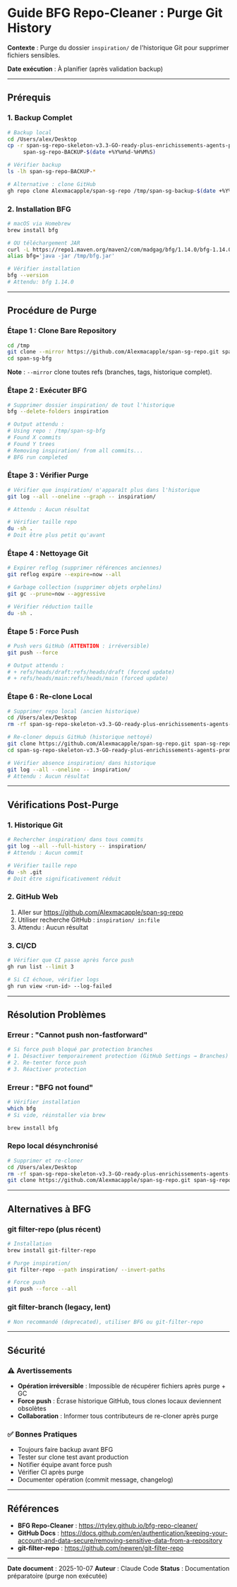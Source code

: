 # Guide BFG Repo-Cleaner : Purge Git History

**Contexte** : Purge du dossier `inspiration/` de l'historique Git pour supprimer fichiers sensibles.

**Date exécution** : À planifier (après validation backup)

---

## Prérequis

### 1. Backup Complet

```bash
# Backup local
cd /Users/alex/Desktop
cp -r span-sg-repo-skeleton-v3.3-GO-ready-plus-enrichissements-agents-prompts \
     span-sg-repo-BACKUP-$(date +%Y%m%d-%H%M%S)

# Vérifier backup
ls -lh span-sg-repo-BACKUP-*

# Alternative : clone GitHub
gh repo clone Alexmacapple/span-sg-repo /tmp/span-sg-backup-$(date +%Y%m%d)
```

### 2. Installation BFG

```bash
# macOS via Homebrew
brew install bfg

# OU téléchargement JAR
curl -L https://repo1.maven.org/maven2/com/madgag/bfg/1.14.0/bfg-1.14.0.jar -o /tmp/bfg.jar
alias bfg='java -jar /tmp/bfg.jar'

# Vérifier installation
bfg --version
# Attendu: bfg 1.14.0
```

---

## Procédure de Purge

### Étape 1 : Clone Bare Repository

```bash
cd /tmp
git clone --mirror https://github.com/Alexmacapple/span-sg-repo.git span-sg-bfg
cd span-sg-bfg
```

**Note** : `--mirror` clone toutes refs (branches, tags, historique complet).

### Étape 2 : Exécuter BFG

```bash
# Supprimer dossier inspiration/ de tout l'historique
bfg --delete-folders inspiration

# Output attendu :
# Using repo : /tmp/span-sg-bfg
# Found X commits
# Found Y trees
# Removing inspiration/ from all commits...
# BFG run completed
```

### Étape 3 : Vérifier Purge

```bash
# Vérifier que inspiration/ n'apparaît plus dans l'historique
git log --all --oneline --graph -- inspiration/

# Attendu : Aucun résultat

# Vérifier taille repo
du -sh .
# Doit être plus petit qu'avant
```

### Étape 4 : Nettoyage Git

```bash
# Expirer reflog (supprimer références anciennes)
git reflog expire --expire=now --all

# Garbage collection (supprimer objets orphelins)
git gc --prune=now --aggressive

# Vérifier réduction taille
du -sh .
```

### Étape 5 : Force Push

```bash
# Push vers GitHub (ATTENTION : irréversible)
git push --force

# Output attendu :
# + refs/heads/draft:refs/heads/draft (forced update)
# + refs/heads/main:refs/heads/main (forced update)
```

### Étape 6 : Re-clone Local

```bash
# Supprimer repo local (ancien historique)
cd /Users/alex/Desktop
rm -rf span-sg-repo-skeleton-v3.3-GO-ready-plus-enrichissements-agents-prompts

# Re-cloner depuis GitHub (historique nettoyé)
git clone https://github.com/Alexmacapple/span-sg-repo.git span-sg-repo-skeleton-v3.3-GO-ready-plus-enrichissements-agents-prompts
cd span-sg-repo-skeleton-v3.3-GO-ready-plus-enrichissements-agents-prompts

# Vérifier absence inspiration/ dans historique
git log --all --oneline -- inspiration/
# Attendu : Aucun résultat
```

---

## Vérifications Post-Purge

### 1. Historique Git

```bash
# Rechercher inspiration/ dans tous commits
git log --all --full-history -- inspiration/
# Attendu : Aucun commit

# Vérifier taille repo
du -sh .git
# Doit être significativement réduit
```

### 2. GitHub Web

1. Aller sur https://github.com/Alexmacapple/span-sg-repo
2. Utiliser recherche GitHub : `inspiration/ in:file`
3. Attendu : Aucun résultat

### 3. CI/CD

```bash
# Vérifier que CI passe après force push
gh run list --limit 3

# Si CI échoue, vérifier logs
gh run view <run-id> --log-failed
```

---

## Résolution Problèmes

### Erreur : "Cannot push non-fastforward"

```bash
# Si force push bloqué par protection branches
# 1. Désactiver temporairement protection (GitHub Settings → Branches)
# 2. Re-tenter force push
# 3. Réactiver protection
```

### Erreur : "BFG not found"

```bash
# Vérifier installation
which bfg
# Si vide, réinstaller via brew

brew install bfg
```

### Repo local désynchronisé

```bash
# Supprimer et re-cloner
cd /Users/alex/Desktop
rm -rf span-sg-repo-skeleton-v3.3-GO-ready-plus-enrichissements-agents-prompts
git clone https://github.com/Alexmacapple/span-sg-repo.git span-sg-repo-skeleton-v3.3-GO-ready-plus-enrichissements-agents-prompts
```

---

## Alternatives à BFG

### git filter-repo (plus récent)

```bash
# Installation
brew install git-filter-repo

# Purge inspiration/
git filter-repo --path inspiration/ --invert-paths

# Force push
git push --force --all
```

### git filter-branch (legacy, lent)

```bash
# Non recommandé (deprecated), utiliser BFG ou git-filter-repo
```

---

## Sécurité

### ⚠️ Avertissements

- **Opération irréversible** : Impossible de récupérer fichiers après purge + GC
- **Force push** : Écrase historique GitHub, tous clones locaux deviennent obsolètes
- **Collaboration** : Informer tous contributeurs de re-cloner après purge

### ✅ Bonnes Pratiques

- Toujours faire backup avant BFG
- Tester sur clone test avant production
- Notifier équipe avant force push
- Vérifier CI après purge
- Documenter opération (commit message, changelog)

---

## Références

- **BFG Repo-Cleaner** : <https://rtyley.github.io/bfg-repo-cleaner/>
- **GitHub Docs** : <https://docs.github.com/en/authentication/keeping-your-account-and-data-secure/removing-sensitive-data-from-a-repository>
- **git-filter-repo** : <https://github.com/newren/git-filter-repo>

---

**Date document** : 2025-10-07
**Auteur** : Claude Code
**Status** : Documentation préparatoire (purge non exécutée)
